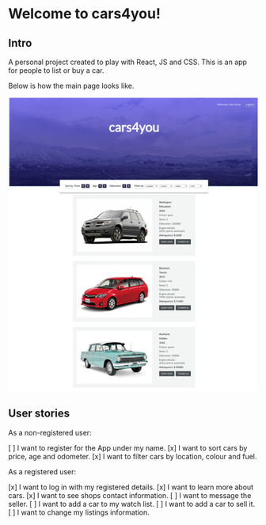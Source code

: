 # Welcome to cars4you!

## Intro
A personal project created to play with React, JS and CSS. This is an app for people to list or buy a car.

Below is how the main page looks like.

![screenshot](server/public/readme-pic/localhost_3000_.png)

## User stories

As a non-registered user:

[ ] I want to register for the App under my name.
[x] I want to sort cars by price, age and odometer.
[x] I want to filter cars by location, colour and fuel.

As a registered user:

[x] I want to log in with my registered details.
[x] I want to learn more about cars.
[x] I want to see shops contact information.
[ ] I want to message the seller.
[ ] I want to add a car to my watch list.
[ ] I want to add a car to sell it.
[ ] I want to change my listings information.
